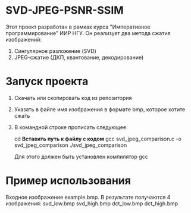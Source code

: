 # SVD-JPEG-PSNR-SSIM

Этот проект разработан в рамках курса "Императивное программирование" ИИР НГУ. Он реализует два метода сжатия изображений:  
1. Сингулярное разложение (SVD)  
2. JPEG-сжатие (ДКП, квантование, декодирование)  

# Запуск проекта
1. Скачать или скопировать код из репозитория
2. Указать в файле имя изображения в формате bmp, которое хотите сжать
3. В командной строке прописать следующее:

   cd **Вставить путь к файлу с кодом**
   gcc svd_jpeg_comparison.c -o svd_jpeg_comparison
   ./svd_jpeg_comparison

   Для этого должен быть установлен компилятор gcc

# Пример использования
Входное изображение example.bmp. В результате получаются 4 изображения:
  svd_low.bmp
  svd_high.bmp
  dct_low.bmp
  dct_high.bmp

  
   
